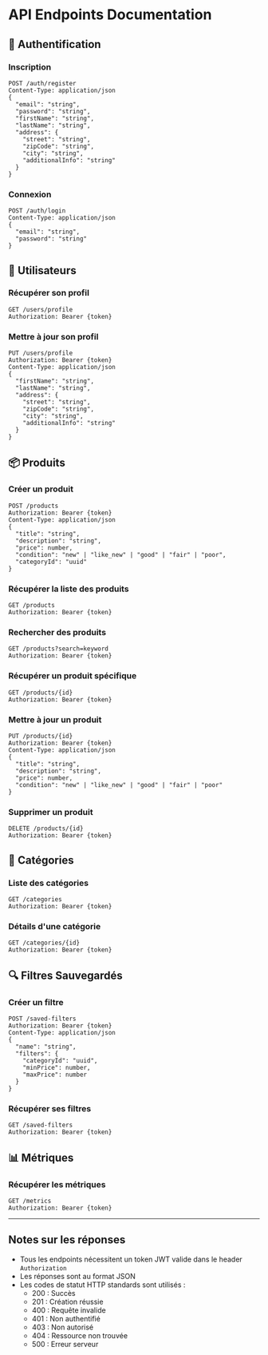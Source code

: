 # API Endpoints Documentation

## 🔐 Authentification

### Inscription

```http
POST /auth/register
Content-Type: application/json
{
  "email": "string",
  "password": "string",
  "firstName": "string",
  "lastName": "string",
  "address": {
    "street": "string",
    "zipCode": "string",
    "city": "string",
    "additionalInfo": "string"
  }
}
```

### Connexion

```http
POST /auth/login
Content-Type: application/json
{
  "email": "string",
  "password": "string"
}
```

## 👤 Utilisateurs

### Récupérer son profil

```http
GET /users/profile
Authorization: Bearer {token}
```

### Mettre à jour son profil

```http
PUT /users/profile
Authorization: Bearer {token}
Content-Type: application/json
{
  "firstName": "string",
  "lastName": "string",
  "address": {
    "street": "string",
    "zipCode": "string",
    "city": "string",
    "additionalInfo": "string"
  }
}
```

## 📦 Produits

### Créer un produit

```http
POST /products
Authorization: Bearer {token}
Content-Type: application/json
{
  "title": "string",
  "description": "string",
  "price": number,
  "condition": "new" | "like_new" | "good" | "fair" | "poor",
  "categoryId": "uuid"
}
```

### Récupérer la liste des produits

```http
GET /products
Authorization: Bearer {token}
```

### Rechercher des produits

```http
GET /products?search=keyword
Authorization: Bearer {token}
```

### Récupérer un produit spécifique

```http
GET /products/{id}
Authorization: Bearer {token}
```

### Mettre à jour un produit

```http
PUT /products/{id}
Authorization: Bearer {token}
Content-Type: application/json
{
  "title": "string",
  "description": "string",
  "price": number,
  "condition": "new" | "like_new" | "good" | "fair" | "poor"
}
```

### Supprimer un produit

```http
DELETE /products/{id}
Authorization: Bearer {token}
```

## 📁 Catégories

### Liste des catégories

```http
GET /categories
Authorization: Bearer {token}
```

### Détails d'une catégorie

```http
GET /categories/{id}
Authorization: Bearer {token}
```

## 🔍 Filtres Sauvegardés

### Créer un filtre

```http
POST /saved-filters
Authorization: Bearer {token}
Content-Type: application/json
{
  "name": "string",
  "filters": {
    "categoryId": "uuid",
    "minPrice": number,
    "maxPrice": number
  }
}
```

### Récupérer ses filtres

```http
GET /saved-filters
Authorization: Bearer {token}
```

## 📊 Métriques

### Récupérer les métriques

```http
GET /metrics
Authorization: Bearer {token}
```

---

## Notes sur les réponses

- Tous les endpoints nécessitent un token JWT valide dans le header `Authorization`
- Les réponses sont au format JSON
- Les codes de statut HTTP standards sont utilisés :
  - 200 : Succès
  - 201 : Création réussie
  - 400 : Requête invalide
  - 401 : Non authentifié
  - 403 : Non autorisé
  - 404 : Ressource non trouvée
  - 500 : Erreur serveur
